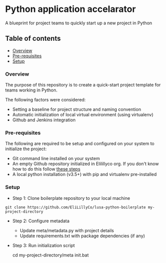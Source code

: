 # Python application accelarator

A blueprint for project teams to quickly start up a new project in Python

## Table of contents
* [Overview](#overview)
* [Pre-requisites](#pre-requisites)
* [Setup](#setup)

### Overview
The purpose of this repository is to create a quick-start project template for teams working in Python.

The following factors were considered:
* Setting a baseline for project structure and naming convention
* Automatic initialization of local virtual environment (using virtualenv)
* Github and Jenkins integration

### Pre-requisites
The following are required to be setup and configured on your system to initialize the project:
* Git command line installed on your system
* An empty Github repository initialized in Elilillyco org. If you don't know how to do this follow [these steps](https://lilly.service-now.com/nav_to.do?uri=%2Fkb_view.do%3Fsysparm_article%3DKB2016891)
* A local python installation (v3.5+) with pip and virtualenv pre-installed


### Setup
- Step 1: Clone boilerplate repository to your local machine

`git clone https://github.com/EliLillyCo/lusa-python-boilerplate my-project-directory`

- Step 2: Configure metadata
    - Update meta/metadata.py with project details
    - Update requirements.txt with package dependencies (if any)

- Step 3: Run initialization script

    cd my-project-directory/meta
    init.bat
